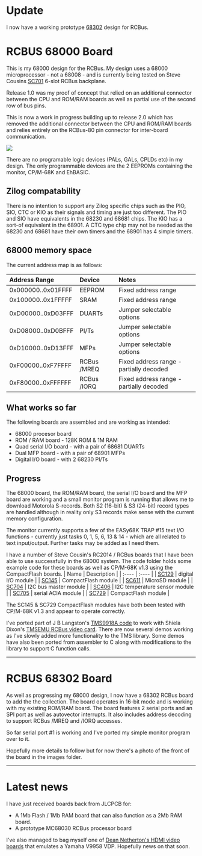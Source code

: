 # Update
I now have a working prototype [68302](#RCBus-68302-board) design for RCBus.

# RCBUS 68000 Board
This is my 68000 design for the RCBus. My design uses a 68000 microprocessor - not a 68008 - and is currently being tested on Steve Cousins [SC701](https://smallcomputercentral.com/rcbus/sc700-series/sc701-rcbus-backplane/) 6-slot RCBus backplane.

Release 1.0 was my proof of concept that relied on an additional connector between the CPU and ROM/RAM boards as well as partial use of the second row of bus pins.

This is now a work in progress building up to release 2.0 which has removed the additional connector between the CPU and ROM/RAM boards and relies entirely on the RCBus-80 pin connector for inter-board communication.

![](./images/Board_Set_1.JPG)

There are no programable logic devices (PALs, GALs, CPLDs etc) in my design. The only programmable devices are the 2 EEPROMs containing the monitor, CP/M-68K and EhBASIC.

## Zilog compatability
There is no intention to support any Zilog specific chips such as the PIO, SIO, CTC or KIO as their signals and timing are just too different. The PIO and SIO have equivalents in the 68230 and 68681 chips. The KIO has a sort-of equivalent in the 68901. A  CTC type chip may not be needed as the 68230 and 68681 have their own timers and the 68901 has 4 simple timers.

## 68000 memory space
The current address map is as follows:

| Address Range | Device | Notes |
| :---- | :---- | :---- |
| 0x000000..0x01FFFF | EEPROM | Fixed address range |
| 0x100000..0x1FFFFF | SRAM | Fixed address range |
| 0xD00000..0xD03FFF | DUARTs | Jumper selectable options |
| 0xD08000..0xD0BFFF | PI/Ts | Jumper selectable options |
| 0xD10000..0xD13FFF | MFPs | Jumper selectable options |
| 0xF00000..0xF7FFFF | RCBus /MREQ | Fixed address range - partially decoded |
| 0xF80000..0xFFFFFF | RCBus /IORQ | Fixed address range - partially decoded |

## What works so far
The following boards are assembled and are working as intended:
* 68000 procesor board
* ROM / RAM board - 128K ROM & 1M RAM
* Quad serial I/O board - with a pair of 68681 DUARTs
* Dual MFP board - with a pair of 68901 MFPs
* Digital I/O board - with 2 68230 PI/Ts

## Progress
The 68000 board, the ROM/RAM board, the serial I/O board and the MFP board are working and a small monitor program is running that allows me to download Motorola S-records. Both S2 (16-bit) & S3 (24-bit) record types are handled although in reality only S3 records make sense with the current memory configuration.

The monitor currently supports a few of the EASy68K TRAP #15 text I/O functions - currently just tasks 0, 1, 5, 6, 13 & 14 - which are all related to text input/output. Further tasks may be added as I need them.

I have a number of Steve Cousin's RC2014 / RCBus boards that I have been able to use successfully in the 68000 system. The code folder holds some example code for these boards as well as CP/M-68K v1.3 using the CompactFlash boards.
| Name | Description |
| :---- | :---- |
| [SC129](https://smallcomputercentral.com/rcbus/sc100-series/sc129-digital-i-o-rc2014/) | digital I/O module |
| [SC145](https://smallcomputercentral.com/rcbus/sc100-series/sc145-compact-flash-rc2014/) | CompactFlash module |
| [SC611](https://smallcomputercentral.com/rcbus/sc600-series/sc611-rcbus-micro-sd/) | MicroSD module |
| [SC704](https://smallcomputercentral.com/rcbus/sc700-series/sc704-rcbus-i2c-bus-master/) | I2C bus master module |
| [SC406](https://smallcomputercentral.com/i2c-bus-modules/sc406-i2c-temperature-sensor-module/) | I2C temperature sensor module |
| [SC705](https://smallcomputercentral.com/rcbus/sc700-series/sc705-rcbus-serial-acia/) | serial ACIA module |
| [SC729](https://smallcomputercentral.com/rcbus/sc700-series/sc729-rcbus-compact-flash-module/) | CompactFlash module |

The SC145 & SC729 CompactFlash modules have both been tested with CP/M-68K v1.3 and appear to operate correctly.

I've ported part of J B Langston's [TMS9918A code](https://github.com/jblang/TMS9918A/tree/master) to work with Shiela Dixon's [TMSEMU RCBus video card](https://peacockmedia.software/RC2014/TMSEMU/). There are now several demos working as I've slowly added more functionality to the TMS library. Some demos have also been ported from assembler to C along with modifications to the library to support C function calls.

---

# RCBUS 68302 Board

As well as progressing my 68000 design, I now have a 68302 RCBus board to add the the collection. The board operates in 16-bit mode and is working with my existing ROM/RAM board. The board features 2 serial ports and an SPI port as well as autovector interrupts. It also includes address decoding to support RCBus /MREQ and /IORQ accesses.

So far serial port #1 is working and I've ported my simple monitor program over to it.

Hopefully more details to follow but for now there's a photo of the front of the board in the images folder. 

---

# Latest news
I have just received boards back from JLCPCB for:
* A 1Mb Flash / 1Mb RAM board that can also function as a 2Mb RAM board.
* A prototype MC68030 RCBus processor board

I've also managed to bag myself one of [Dean Netherton's HDMI video boards](https://www.dinoboards.com.au/hdmi-for-rc) that emulates a Yamaha V9958 VDP. Hopefully news on that soon.


